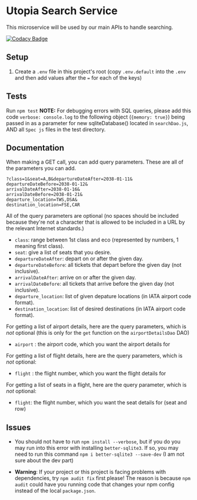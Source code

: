 # Utopia Search Service

This microservice will be used by our main APIs to handle searching.

[![Codacy Badge](https://api.codacy.com/project/badge/Grade/84944337fb8440c4b6410427f362ab3a)](https://www.codacy.com/app/sozaki19/UtopiaBookingService_2?utm_source=github.com&amp;utm_medium=referral&amp;utm_content=utopia-airlines/UtopiaBookingService&amp;utm_campaign=Badge_Grade)

## Setup

1.  Create a `.env` file in this project's root (copy `.env.default` into the `.env` and then
    add values after the `=` for each of the keys)

## Tests

Run `npm test`
**NOTE:** For debugging errors with SQL queries, please add this code `verbose: console.log` 
to the following object (`{memory: true}`) being passed in as a parameter for new 
sqliteDatabase() located in `searchDao.js`, AND all `Spec js` files in the test directory.

## Documentation

When making a GET call, you can add query parameters. These are all of the parameters you 
can add.

``` http
?class=1&seat=A,B&departureDateAfter=2038-01-11&
departureDateBefore=2038-01-12&
arrivalDateAfter=2038-01-16&
arrivalDateBefore=2038-01-21&
departure_location=TWS,DSA&
destination_location=FSE,CAR
```

All of the query parameters are optional (no spaces should be included because they're not a character that is allowed to 
be included in a URL by the relevant Internet standards.)
-   `class`: range between 1st class and eco (represented by numbers, 1 meaning first class).
-   `seat`: give a list of seats that you desire.
-   `departureDateAfter`: depart on or after the given day.
-   `departureDateBefore`: all tickets that depart before the given day (not inclusive).
-   `arrivalDateAfter`: arrive on or after the given day.
-   `arrivalDateBefore`: all tickets that arrive before the given day (not inclusive).
-   `departure_location`: list of given depature locations (in IATA airport code format).
-   `destination_location`: list of desired destinations (in IATA airport code format).

For getting a list of airport details, here are the query parameters, which is *not* optional (this is only for the `get` function on the `airportDetailsDao` DAO)
-   `airport` : the airport code, which you want the airport details for

For getting a list of flight details, here are the query parameters, which is *not* optional:
-   `flight` : the flight number, which you want the flight details for

For getting a list of seats in a flight, here are the query parameter, which is *not*
optional:
-   `flight`: the flight number, which you want the seat details for (seat and row)

## Issues

-   You should not have to run `npm install --verbose`, but if you do you may run into this
    error with installing `better-sqlite3`. If so, you may need to run this command
    `npm i better-sqlite3 --save-dev` (I am not sure about the dev part)

-   **Warning**: If your project or this project is facing problems with dependencies, try 
    `npm audit fix` first please! The reason is because `npm audit` could have you running
    code that changes your npm config instead of the local `package.json`.